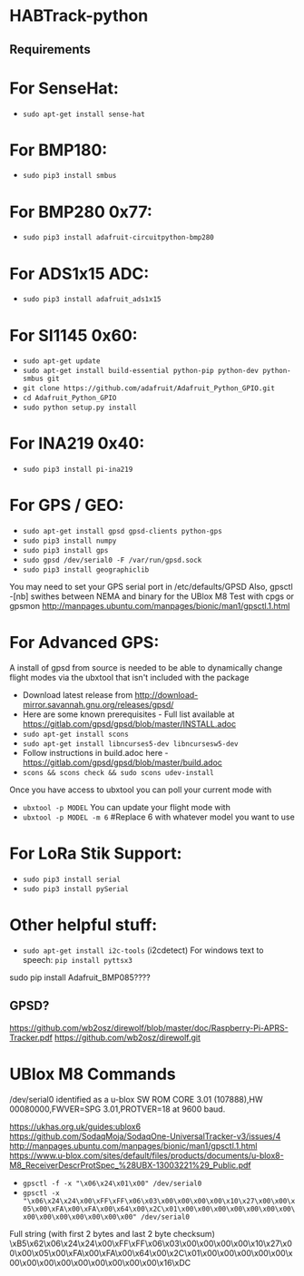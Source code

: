 # HABTrack-python

## Requirements 

# For SenseHat:
* `sudo apt-get install sense-hat`

# For BMP180:
* `sudo pip3 install smbus`

# For BMP280 0x77:
* `sudo pip3 install adafruit-circuitpython-bmp280`

# For ADS1x15 ADC:
* `sudo pip3 install adafruit_ads1x15`

# For SI1145 0x60:
* `sudo apt-get update`
* `sudo apt-get install build-essential python-pip python-dev python-smbus git`
* `git clone https://github.com/adafruit/Adafruit_Python_GPIO.git`
* `cd Adafruit_Python_GPIO`
* `sudo python setup.py install`

# For INA219 0x40:
* `sudo pip3 install pi-ina219`

# For GPS / GEO:
* `sudo apt-get install gpsd gpsd-clients python-gps`
* `sudo pip3 install numpy`
* `sudo pip3 install gps`
* `sudo gpsd /dev/serial0 -F /var/run/gpsd.sock`
* `sudo pip3 install geographiclib`

You may need to set your GPS serial port in /etc/defaults/GPSD
Also, gpsctl -[nb] swithes between NEMA and binary for the UBlox M8
Test with cpgs or gpsmon
http://manpages.ubuntu.com/manpages/bionic/man1/gpsctl.1.html

# For Advanced GPS:
A install of gpsd from source is needed to be able to dynamically change flight modes via the ubxtool that isn't included with the package
* Download latest release from http://download-mirror.savannah.gnu.org/releases/gpsd/
* Here are some known prerequisites - Full list available at https://gitlab.com/gpsd/gpsd/blob/master/INSTALL.adoc
* `sudo apt-get install scons`
* `sudo apt-get install libncurses5-dev libncursesw5-dev`
* Follow instructions in build.adoc here - https://gitlab.com/gpsd/gpsd/blob/master/build.adoc
* `scons && scons check && sudo scons udev-install`

Once you have access to ubxtool you can poll your current mode with
* `ubxtool -p MODEL`
You can update your flight mode with 
* `ubxtool -p MODEL -m 6` #Replace 6 with whatever model you want to use

# For LoRa Stik Support:
* `sudo pip3 install serial`
* `sudo pip3 install pySerial`

# Other helpful stuff:
* `sudo apt-get install i2c-tools`  (i2cdetect)
For windows text to speech:  `pip install pyttsx3`

sudo pip install Adafruit_BMP085????

## GPSD?
https://github.com/wb2osz/direwolf/blob/master/doc/Raspberry-Pi-APRS-Tracker.pdf
https://github.com/wb2osz/direwolf.git


# UBlox M8 Commands
/dev/serial0 identified as a u-blox SW ROM CORE 3.01 (107888),HW 00080000,FWVER=SPG 3.01,PROTVER=18 at 9600 baud.

https://ukhas.org.uk/guides:ublox6
https://github.com/SodaqMoja/SodaqOne-UniversalTracker-v3/issues/4
http://manpages.ubuntu.com/manpages/bionic/man1/gpsctl.1.html
https://www.u-blox.com/sites/default/files/products/documents/u-blox8-M8_ReceiverDescrProtSpec_%28UBX-13003221%29_Public.pdf

* `gpsctl -f -x "\x06\x24\x01\x00" /dev/serial0`
* `gpsctl -x "\x06\x24\x24\x00\xFF\xFF\x06\x03\x00\x00\x00\x00\x10\x27\x00\x00\x05\x00\xFA\x00\xFA\x00\x64\x00\x2C\x01\x00\x00\x00\x00\x00\x00\x00\x00\x00\x00\x00\x00\x00\x00" /dev/serial0`

Full string (with first 2 bytes and last 2 byte checksum)
\xB5\x62\x06\x24\x24\x00\xFF\xFF\x06\x03\x00\x00\x00\x00\x10\x27\x00\x00\x05\x00\xFA\x00\xFA\x00\x64\x00\x2C\x01\x00\x00\x00\x00\x00\x00\x00\x00\x00\x00\x00\x00\x00\x00\x16\xDC